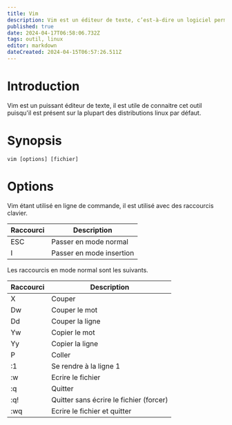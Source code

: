 ```yaml
---
title: Vim
description: Vim est un éditeur de texte, c’est-à-dire un logiciel permettant la manipulation de fichiers texte.
published: true
date: 2024-04-17T06:58:06.732Z
tags: outil, linux
editor: markdown
dateCreated: 2024-04-15T06:57:26.511Z
---
```


# Introduction

Vim est un puissant éditeur de texte, il est utile de connaitre cet outil puisqu'il est présent sur la plupart des distributions linux par défaut.

# Synopsis

`vim [options] [fichier]`

# Options

Vim étant utilisé en ligne de commande, il est utilisé avec des raccourcis clavier.

| Raccourci | Description                             |
| --------- | --------------------------------------- |
| ESC       | Passer en mode normal                   |
| I         | Passer en mode insertion                |

Les raccourcis en mode normal sont les suivants.

| Raccourci | Description                             |
| --------- | --------------------------------------- |
| X         | Couper                                  |
| Dw        | Couper le mot                           |
| Dd        | Couper la ligne                         |
| Yw        | Copier le mot                           |
| Yy        | Copier la ligne                         |
| P         | Coller                                  |
| :1        | Se rendre à la ligne 1                  |
| :w        | Ecrire le fichier                       |
| :q        | Quitter                                 |
| :q!       | Quitter sans écrire le fichier (forcer) |
| :wq       | Ecrire le fichier et quitter            |
